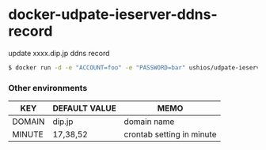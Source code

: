 # docker-udpate-ieserver-ddns-record
update xxxx.dip.jp ddns record

```bash
$ docker run -d -e "ACCOUNT=foo" -e "PASSWORD=bar" ushios/udpate-ieserver-ddns-record
```


### Other environments

| KEY    | DEFAULT VALUE    | MEMO                      |
| ------ | ---------------- | ------------------------- |
| DOMAIN | dip.jp           | domain name               |
| MINUTE | 17,38,52         | crontab setting in minute |
